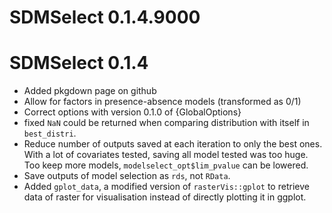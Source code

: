 # SDMSelect 0.1.4.9000

# SDMSelect 0.1.4

* Added pkgdown page on github
* Allow for factors in presence-absence models (transformed as 0/1)
* Correct options with version 0.1.0 of {GlobalOptions}
* fixed `NaN` could be returned when comparing distribution with itself in `best_distri`.
* Reduce number of outputs saved at each iteration to only the best ones. With a lot of covariates tested, saving all model tested was too huge. Too keep more models, `modelselect_opt$lim_pvalue` can be lowered.
* Save outputs of model selection as `rds`, not `RData`.
* Added `gplot_data`, a modified version of `rasterVis::gplot` to retrieve data of raster for visualisation instead of directly plotting it in ggplot.